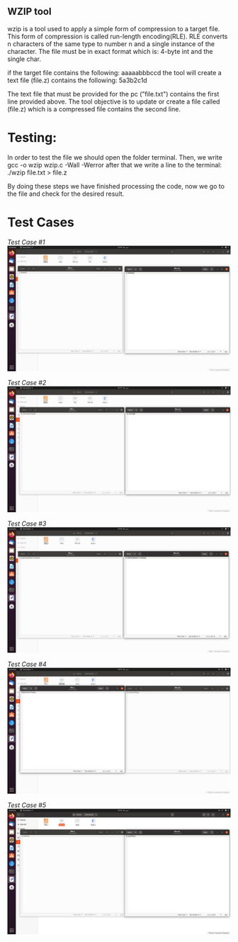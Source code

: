 
## WZIP tool

wzip is a tool used to apply a simple form of compression to a target file. This form of compression is called run-length encoding(RLE). RLE converts n characters of the same type to number n and a single instance of the character. The file must be in exact format which is: 4-byte int and the single char.

if the target file contains the following:
aaaaabbbccd
the tool will create a text file (file.z) contains the following:
5a3b2c1d

The text file that must be provided for the pc ("file.txt") contains the first line provided above. The tool objective is to update or create a file called (file.z) which is a compressed file contains the second line.

# Testing:
In order to test the file we should open the folder terminal. Then, we write 
gcc -o wzip wzip.c -Wall -Werror
after that we write a line to the terminal:
./wzip file.txt > file.z

By doing these steps we have finished processing the code, now we go to the file and check for the desired result.

# Test Cases

*Test Case #1*
![](https://github.com/MahmoudKamal01/OS-project-1/blob/main/ZIP/OS%20TEST%20CASES/1.jpg)

*Test Case #2*
![](https://github.com/MahmoudKamal01/OS-project-1/blob/main/ZIP/OS%20TEST%20CASES/2.jpg)

*Test Case #3*
![](https://github.com/MahmoudKamal01/OS-project-1/blob/main/ZIP/OS%20TEST%20CASES/3.jpg)

*Test Case #4*
![](https://github.com/MahmoudKamal01/OS-project-1/blob/main/ZIP/OS%20TEST%20CASES/4.jpg)

*Test Case #5*
![](https://github.com/MahmoudKamal01/OS-project-1/blob/main/ZIP/OS%20TEST%20CASES/5.jpg)

